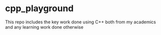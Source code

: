 # cpp_playground
This repo includes the key work done using C++ both from my academics and any learning work done otherwise
